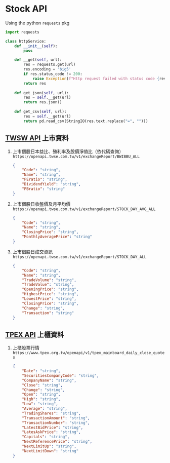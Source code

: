 # Stock API

Using the python `requests` pkg

```python
import requests

class httpService:
    def __init__(self):
        pass

    def __get(self, url):
        res = requests.get(url)
        res.encoding = 'big5'
        if res.status_code != 200:
            raise Exception(f"Http request failed with status code {res.status_code}")
        return res
    
    def get_json(self, url):
        res = self.__get(url)
        return res.json()
    
    def get_csv(self, url):
        res = self.__get(url)
        return pd.read_csv(StringIO(res.text.replace("=", "")))

```

## [TWSW API](https://openapi.twse.com.tw/) 上市資料

1. 上市個股日本益比、殖利率及股價淨值比（依代碼查詢）
    `https://openapi.twse.com.tw/v1/exchangeReport/BWIBBU_ALL`

    ```json
    {
        "Code": "string",
        "Name": "string",
        "PEratio": "string",
        "DividendYield": "string",
        "PBratio": "string"
    }
    ```

1. 上市個股日收盤價及月平均價
   `https://openapi.twse.com.tw/v1/exchangeReport/STOCK_DAY_AVG_ALL`

    ```json
    {
        "Code": "string",
        "Name": "string",
        "ClosingPrice": "string",
        "MonthlyAveragePrice": "string"
    }
    ```

1. 上市個股日成交資訊
    `https://openapi.twse.com.tw/v1/exchangeReport/STOCK_DAY_ALL`

    ```json
    {
        "Code": "string",
        "Name": "string",
        "TradeVolume": "string",
        "TradeValue": "string",
        "OpeningPrice": "string",
        "HighestPrice": "string",
        "LowestPrice": "string",
        "ClosingPrice": "string",
        "Change": "string",
        "Transaction": "string"
    }
    ```

## [TPEX API](https://www.tpex.org.tw/openapi/) 上櫃資料

1. 上櫃股票行情
    `https://www.tpex.org.tw/openapi/v1/tpex_mainboard_daily_close_quotes`

    ```json
    {
        "Date": "string",
        "SecuritiesCompanyCode": "string",
        "CompanyName": "string",
        "Close": "string",
        "Change": "string",
        "Open": "string",
        "High": "string",
        "Low": "string",
        "Average": "string",
        "TradingShares": "string",
        "TransactionAmount": "string",
        "TransactionNumber": "string",
        "LatestBidPrice": "string",
        "LatesAskPrice": "string",
        "Capitals": "string",
        "NextReferencePrice": "string",
        "NextLimitUp": "string",
        "NextLimitDown": "string"
    }
    ```
